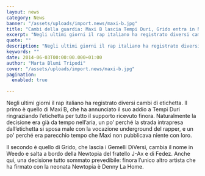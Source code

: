 ```yaml
---
layout: news
category: News
banner: "/assets/uploads/import.news/maxi-b.jpg"
title: "Cambi della guardia: Maxi B lascia Tempi Duri, Grido entra in Newtopia"
excerpt: "Negli ultimi giorni il rap italiano ha registrato diversi cambi di etichetta. Il primo è quello di Maxi B, che ha annunciato il suo addio a Tempi Duri ringraziando l’etichetta per tutto il supporto ricevuto finora. Naturalmente la decisione era già da tempo nell’aria, un po’ perché la strada intrapresa dall’etichetta si sposa male con [&hellip"
quote: ""
description: "Negli ultimi giorni il rap italiano ha registrato diversi cambi di etichetta. Il primo è quello di Maxi B, che ha annunciato il suo addio a Tempi Duri ringraziando l’etichetta per tutto il supporto ricevuto finora. Naturalmente la decisione era già da tempo nell’aria, un po’ perché la strada intrapresa dall’etichetta si sposa male con [&hellip"
keywords: ""
date: 2014-06-03T00:00:00.000+01:00
author: "Marta Blumi Tripodi"
cover: "/assets/uploads/import.news/maxi-b.jpg"
pagination:
  enabled: true

---
```


[](https://hotmc.com/wp-content/uploads/2011/12/maxi-b.jpg)

Negli ultimi giorni il rap italiano ha registrato diversi cambi di etichetta. Il primo è quello di Maxi B, che ha annunciato il suo addio a Tempi Duri ringraziando l’etichetta per tutto il supporto ricevuto finora. Naturalmente la decisione era già da tempo nell’aria, un po’ perché la strada intrapresa dall’etichetta si sposa male con la vocazione underground del rapper, e un po’ perché era parecchio tempo che Maxi non pubblicava niente con loro.

Il secondo è quello di Grido, che lascia i Gemelli DiVersi, cambia il nome in Weedo e salta a bordo della Newtopia del fratello J-Ax e di Fedez. Anche qui, una decisione tutto sommato prevedibile: finora l’unico altro artista che ha firmato con la neonata Newtopia è Denny La Home.